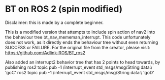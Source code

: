 # BT on ROS 2 (spin modified)

Disclaimer: this is made by a complete beginner.

This is a modified version that attempts to include spin action of nav2 into the behaviour tree bt_nav_mememan_interrupt. This code unfortunately does not work, as it directly ends the behaviour tree without even returning SUCCESS or FAILURE.
For the original file from the creator, please visit: https://github.com/Adlink-ROS/BT_ros2

Also added an interrupt2 behavior tree that has 2 points to head towards, by publishing 
ros2 topic pub -1 /interrupt_event std_msgs/msg/String data:\ 'goC'
ros2 topic pub -1 /interrupt_event std_msgs/msg/String data:\ 'goD'

